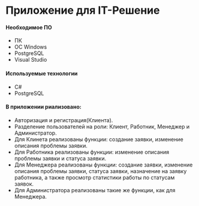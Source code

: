 # Приложение для IT-Решение

#### Необходимое ПО
* ПК
* ОС Windows
* PostgreSQL
* Visual Studio

#### Используемые технологии
* C#
* PostgreSQL

#### В приложении риализовано:
* Авторизация и регистрация(Клиента).
* Разделение пользователей на роли: Клиент, Работник, Менеджер и Администратор.
* Для Клинета реализованы функции: создание заявки, изменение описания проблемы заявки.
* Для Работника реализованы функции: изменение описания проблемы заявки и статуса заявки.
* Для Менеджера реализованы функции: создание заявки, изменение описания проблемы заявки, статуса заявки, назначение на заявку работника, а также просмотр статистики работы по статусам заявок.
* Для Администратора реализованы такие же функции, как для Менеджера.
